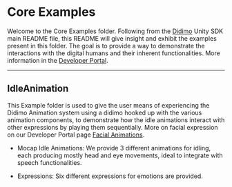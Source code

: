 # Core Examples

Welcome to the Core Examples folder. Following from the [Didimo](https://www.didimo.co/) Unity SDK main README file,
this README will give insight and exhibit the examples present in this folder. The goal is to provide a way to
demonstrate the interactions with the digital humans and their inherent functionalities. More information in
the [Developer Portal](https://developer.didimo.co/docs).

---

## IdleAnimation

This Example folder is used to give the user means of experiencing the Didimo Animation system using a didimo hooked up
with the various animation components, to demonstrate how the idle animations interact with other expressions by playing
them sequentially. More on facial expression on our Developer Portal
page [Facial Animations](https://developer.didimo.co/docs/facial-animations).

* Mocap Idle Animations: We provide 3 different animations for idling, each producing mostly head and eye movements, ideal to
  integrate with speech functionalities.

* Expressions: Six different expressions for emotions are provided.